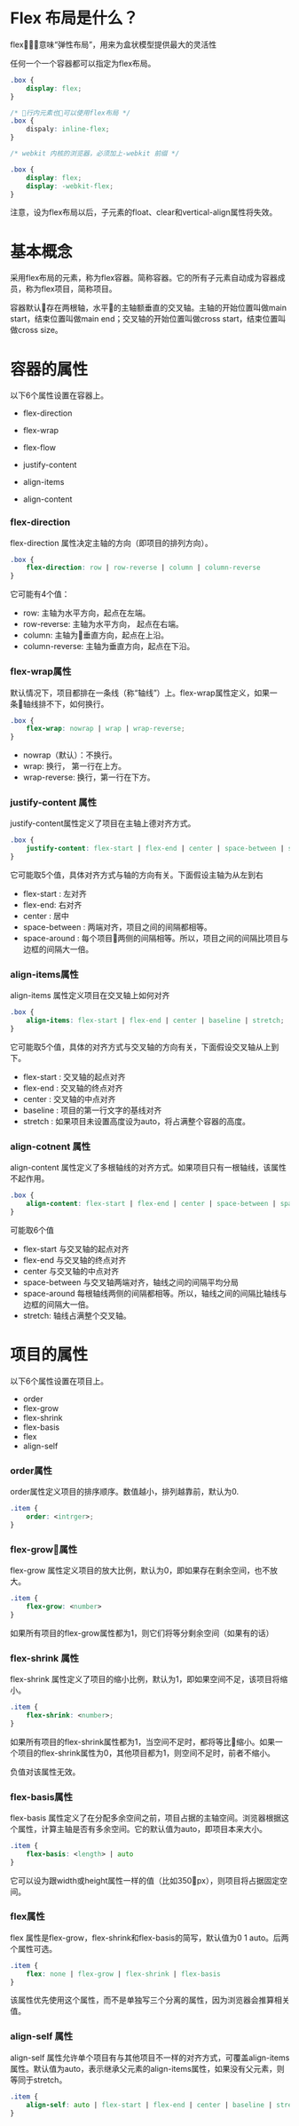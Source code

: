 # Flex 布局是什么？

flex，意味“弹性布局”，用来为盒状模型提供最大的灵活性

任何一个一个容器都可以指定为flex布局。

```css
.box {
    display: flex;
}

/* 行内元素也可以使用flex布局 */
.box {
    dispaly: inline-flex;
}

/* webkit 内核的浏览器，必须加上-webkit 前缀 */

.box {
    display: flex;
    display: -webkit-flex;
}
```

注意，设为flex布局以后，子元素的float、clear和vertical-align属性将失效。


# 基本概念

采用flex布局的元素，称为flex容器。简称容器。它的所有子元素自动成为容器成员，称为flex项目，简称项目。

容器默认存在两根轴，水平的主轴额垂直的交叉轴。主轴的开始位置叫做main start，结束位置叫做main end；交叉轴的开始位置叫做cross start，结束位置叫做cross size。


# 容器的属性

以下6个属性设置在容器上。

- flex-direction

- flex-wrap

- flex-flow

- justify-content

- align-items

- align-content


### flex-direction

flex-direction 属性决定主轴的方向（即项目的排列方向）。

```css
.box {
    flex-direction: row | row-reverse | column | column-reverse
}
```

它可能有4个值：

- row: 主轴为水平方向，起点在左端。
- row-reverse: 主轴为水平方向， 起点在右端。
- column: 主轴为垂直方向，起点在上沿。
- column-reverse: 主轴为垂直方向，起点在下沿。


### flex-wrap属性

默认情况下，项目都排在一条线（称“轴线”）上。flex-wrap属性定义，如果一条轴线排不下，如何换行。

```css
.box {
    flex-wrap: nowrap | wrap | wrap-reverse;
}
```

- nowrap（默认）：不换行。
- wrap: 换行， 第一行在上方。
- wrap-reverse: 换行，第一行在下方。


### justify-content 属性

justify-content属性定义了项目在主轴上德对齐方式。

```css
.box {
    justify-content: flex-start | flex-end | center | space-between | space-around;
}
```

它可能取5个值，具体对齐方式与轴的方向有关。下面假设主轴为从左到右

- flex-start : 左对齐
- flex-end: 右对齐
- center : 居中
- space-between : 两端对齐，项目之间的间隔都相等。
- space-around : 每个项目两侧的间隔相等。所以，项目之间的间隔比项目与边框的间隔大一倍。


### align-items属性

align-items 属性定义项目在交叉轴上如何对齐

```css
.box {
    align-items: flex-start | flex-end | center | baseline | stretch;
}
```
它可能取5个值，具体的对齐方式与交叉轴的方向有关，下面假设交叉轴从上到下。

- flex-start : 交叉轴的起点对齐
- flex-end : 交叉轴的终点对齐
- center : 交叉轴的中点对齐
- baseline : 项目的第一行文字的基线对齐
- stretch : 如果项目未设置高度设为auto，将占满整个容器的高度。


### align-cotnent 属性

align-content 属性定义了多根轴线的对齐方式。如果项目只有一根轴线，该属性不起作用。

```css
.box {
    align-content: flex-start | flex-end | center | space-between | space-around | stretch;
}
```
可能取6个值

- flex-start 与交叉轴的起点对齐
- flex-end 与交叉轴的终点对齐
- center 与交叉轴的中点对齐
- space-between 与交叉轴两端对齐，轴线之间的间隔平均分局
- space-around 每根轴线两侧的间隔都相等。所以，轴线之间的间隔比轴线与边框的间隔大一倍。
- stretch: 轴线占满整个交叉轴。


# 项目的属性

以下6个属性设置在项目上。

- order
- flex-grow
- flex-shrink
- flex-basis
- flex
- align-self

### order属性

order属性定义项目的排序顺序。数值越小，排列越靠前，默认为0.

```css
.item {
    order: <intrger>;
}
```

### flex-grow属性

flex-grow 属性定义项目的放大比例，默认为0，即如果存在剩余空间，也不放大。

```css
.item {
    flex-grow: <number>
}
```

如果所有项目的flex-grow属性都为1，则它们将等分剩余空间（如果有的话）


### flex-shrink 属性

flex-shrink 属性定义了项目的缩小比例，默认为1，即如果空间不足，该项目将缩小。

```css
.item {
    flex-shrink: <number>;
}
```

如果所有项目的flex-shrink属性都为1，当空间不足时，都将等比缩小。如果一个项目的flex-shrink属性为0，其他项目都为1，则空间不足时，前者不缩小。

负值对该属性无效。


### flex-basis属性

flex-basis 属性定义了在分配多余空间之前，项目占据的主轴空间。浏览器根据这个属性，计算主轴是否有多余空间。它的默认值为auto，即项目本来大小。

```css
.item {
    flex-basis: <length> | auto
}
```

它可以设为跟width或height属性一样的值（比如350px），则项目将占据固定空间。


### flex属性

flex 属性是flex-grow，flex-shrink和flex-basis的简写，默认值为0 1 auto。后两个属性可选。

```css
.item {
    flex: none | flex-grow | flex-shrink | flex-basis
}
```

该属性优先使用这个属性，而不是单独写三个分离的属性，因为浏览器会推算相关值。


### align-self 属性

align-self 属性允许单个项目有与其他项目不一样的对齐方式，可覆盖align-items属性。默认值为auto，表示继承父元素的align-items属性，如果没有父元素，则等同于stretch。

```css
.item {
    align-self: auto | flex-start | flex-end | center | baseline | stretch;
}
```